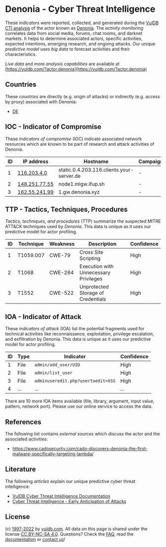 # Denonia - Cyber Threat Intelligence

These _indicators_ were reported, collected, and generated during the [VulDB CTI analysis](https://vuldb.com/?kb.cti) of the actor known as [Denonia](https://vuldb.com/?actor.denonia). The _activity monitoring_ correlates data from social media, forums, chat rooms, and darknet markets. It helps to determine associated actors, specific activities, expected intentions, emerging research, and ongoing attacks. Our unique _predictive model_ uses _big data_ to forecast activities and their characteristics.

_Live data_ and more _analysis capabilities_ are available at [https://vuldb.com/?actor.denonia](https://vuldb.com/?actor.denonia)

## Countries

These _countries_ are directly (e.g. origin of attacks) or indirectly (e.g. access by proxy) associated with Denonia:

* [DE](https://vuldb.com/?country.de)

## IOC - Indicator of Compromise

These _indicators of compromise_ (IOC) indicate associated network resources which are known to be part of research and attack activities of Denonia.

ID | IP address | Hostname | Campaign | Confidence
-- | ---------- | -------- | -------- | ----------
1 | [116.203.4.0](https://vuldb.com/?ip.116.203.4.0) | static.0.4.203.116.clients.your-server.de | - | High
2 | [148.251.77.55](https://vuldb.com/?ip.148.251.77.55) | node1.mlgw.ifup.sh | - | High
3 | [162.55.241.99](https://vuldb.com/?ip.162.55.241.99) | 1.gw.denonia.xyz | - | High

## TTP - Tactics, Techniques, Procedures

_Tactics, techniques, and procedures_ (TTP) summarize the suspected MITRE ATT&CK techniques used by _Denonia_. This data is unique as it uses our predictive model for actor profiling.

ID | Technique | Weakness | Description | Confidence
-- | --------- | -------- | ----------- | ----------
1 | T1059.007 | CWE-79 | Cross Site Scripting | High
2 | T1068 | CWE-284 | Execution with Unnecessary Privileges | High
3 | T1552 | CWE-522 | Unprotected Storage of Credentials | High

## IOA - Indicator of Attack

These _indicators of attack_ (IOA) list the potential fragments used for technical activities like reconnaissance, exploitation, privilege escalation, and exfiltration by Denonia. This data is unique as it uses our predictive model for actor profiling.

ID | Type | Indicator | Confidence
-- | ---- | --------- | ----------
1 | File | `admin/add_user/UID` | High
2 | File | `admin/list_user` | High
3 | File | `adminuseredit.php?usertoedit=XSS` | High
4 | ... | ... | ...

There are 10 more IOA items available (file, library, argument, input value, pattern, network port). Please use our online service to access the data.

## References

The following list contains _external sources_ which discuss the actor and the associated activities:

* https://www.cadosecurity.com/cado-discovers-denonia-the-first-malware-specifically-targeting-lambda/

## Literature

The following _articles_ explain our unique predictive cyber threat intelligence:

* [VulDB Cyber Threat Intelligence Documentation](https://vuldb.com/?kb.cti)
* [Cyber Threat Intelligence - Early Anticipation of Attacks](https://www.scip.ch/en/?labs.20201022)

## License

(c) [1997-2022](https://vuldb.com/?kb.changelog) by [vuldb.com](https://vuldb.com/?kb.about). All data on this page is shared under the license [CC BY-NC-SA 4.0](https://creativecommons.org/licenses/by-nc-sa/4.0/). Questions? Check the [FAQ](https://vuldb.com/?kb.faq), read the [documentation](https://vuldb.com/?kb) or [contact us](https://vuldb.com/?contact)!
